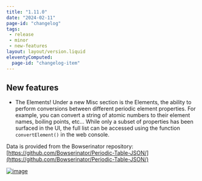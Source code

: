 ```yaml
---
title: "1.11.0"
date: "2024-02-11"
page-id: "changelog"
tags: 
 - release
 - minor
 - new-features
layout: layout/version.liquid
eleventyComputed:
  page-id: "changelog-item"
---
```

## New features
- The Elements!
Under a new Misc section is the Elements, the ability to perform conversions between different periodic element properties. For example, you can convert a string of atomic numbers to their element names, boiling points, etc...  While only a subset of properties has been surfaced in the UI, the full list can be accessed using the function `convertElement()` in the web console.

Data is provided from the Bowserinator repository: [https://github.com/Bowserinator/Periodic-Table-JSON/](https://github.com/Bowserinator/Periodic-Table-JSON/)  

[![image](https://github.com/stickerboy/convrtrjs/assets/1421538/e785a399-d5a0-445d-8fb4-c17450436e67)](https://github.com/stickerboy/convrtrjs/assets/1421538/e785a399-d5a0-445d-8fb4-c17450436e67)
